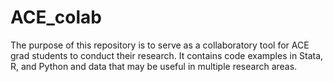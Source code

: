 # ACE_colab
The purpose of this repository is to serve as a collaboratory tool for ACE grad students to conduct their research. It contains code examples in Stata, R, and Python and data that may be useful in multiple research areas. 

